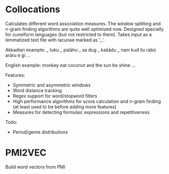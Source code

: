 # Collocations
Calculates different word association measures. The window splitting and n-gram finding algorithms are quite well optimized now. Designed specially for cuneiform languages (but not restricted to them). Takes input as a lemmatized text file with lacunae marked as '_'.

Akkadian example:
_ tuku _ palāhu _ sa dug _ kašādu _ nam kud ilu rabû arāru e gi
...

English example: 
monkey eat coconut and the sun be shine
...

Features:
- Symmetric and asymmetric windows
- Word distance tracking
- Regex support for word/stopword filters
- High performance algorithms for score calculation and n-gram finding (at least used to be before adding more features)
- Measures for detecting formulaic expressions and repetitiveness

Todo:
- Period/genre distributions

# PMI2VEC

Build word vectors from PMI
